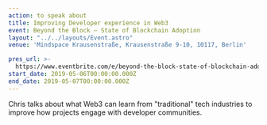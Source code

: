 ```yaml
---
action: to speak about
title: Improving Developer experience in Web3
event: Beyond the Block – State of Blockchain Adoption
layout: "../../layouts/Event.astro"
venue: 'Mindspace Krausenstraße, Krausenstraße 9-10, 10117, Berlin'

pres_url: >-
  https://www.eventbrite.com/e/beyond-the-block-state-of-blockchain-adoption-tickets-60922337351
start_date: 2019-05-06T00:00:00.000Z
end_date: 2019-05-07T00:00:00.000Z
---
```

Chris talks about what Web3 can learn from "traditional" tech industries to improve how projects engage with developer communities.
